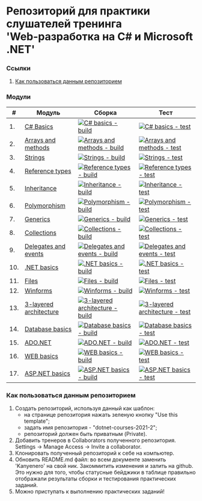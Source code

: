 # Репозиторий для практики слушателей тренинга<br/>'Web-разработка на C# и Microsoft .NET'

### Ссылки
1. [Как пользоваться данным репозиторием](#howtouse)

### Модули
|#|Модуль | Сборка | Тест|
---|---|---|---
|1.|[C# Basics][task01]|[![C# basics - build](https://github.com/Kanyenero/dotnet-courses-2021-2/workflows/C%23%20basics%20-%20build/badge.svg)][c-sharp-basics-build] | [![C# basics - test](https://github.com/Kanyenero/dotnet-courses-2021-2/workflows/C%23%20basics%20-%20test/badge.svg)][c-sharp-basics-test]|
|2.|[Arrays and methods][task02]|[![Arrays and methods - build](https://github.com/Kanyenero/dotnet-courses-2021-2/workflows/Arrays%20and%20methods%20-%20build/badge.svg)][arrays-and-methods-build]|[![Arrays and methods - test](https://github.com/Kanyenero/dotnet-courses-2021-2/workflows/Arrays%20and%20methods%20-%20test/badge.svg)][arrays-and-methods-test]|
|3.|[Strings][task03]|[![Strings - build](https://github.com/Kanyenero/dotnet-courses-2021-2/workflows/Strings%20-%20build/badge.svg)][strings-build]|[![Strings - test](https://github.com/Kanyenero/dotnet-courses-2021-2/workflows/Strings%20-%20test/badge.svg)][strings-test]|
|4.|[Reference types][task04]|[![Reference types - build](https://github.com/Kanyenero/dotnet-courses-2021-2/workflows/Reference%20types%20-%20build/badge.svg)][reference-types-build]|[![Reference types - test](https://github.com/Kanyenero/dotnet-courses-2021-2/workflows/Reference%20types%20-%20test/badge.svg)][reference-types-test]|
|5.|[Inheritance][task05]|[![Inheritance - build](https://github.com/Kanyenero/dotnet-courses-2021-2/workflows/Inheritance%20-%20build/badge.svg)][inheritance-build]|[![Inheritance - test](https://github.com/Kanyenero/dotnet-courses-2021-2/workflows/Inheritance%20-%20test/badge.svg)][inheritance-test]|
|6.|[Polymorphism][task06]|[![Polymorphism - build](https://github.com/Kanyenero/dotnet-courses-2021-2/workflows/Polymorphism%20-%20build/badge.svg)][polymorphism-build]|[![Polymorphism - test](https://github.com/Kanyenero/dotnet-courses-2021-2/workflows/Polymorphism%20-%20test/badge.svg)][polymorphism-test]|
|7.|[Generics][task07]|[![Generics - build](https://github.com/Kanyenero/dotnet-courses-2021-2/workflows/Generics%20-%20build/badge.svg)][generics-build]|[![Generics - test](https://github.com/Kanyenero/dotnet-courses-2021-2/workflows/Generics%20-%20test/badge.svg)][generics-test]|
|8.|[Collections][task08]|[![Collections - build](https://github.com/Kanyenero/dotnet-courses-2021-2/workflows/Collections%20-%20build/badge.svg)][collections-build]|[![Collections - test](https://github.com/Kanyenero/dotnet-courses-2021-2/workflows/Collections%20-%20test/badge.svg)][collections-test]|
|9.|[Delegates and events][task09]|[![Delegates and events - build](https://github.com/Kanyenero/dotnet-courses-2021-2/workflows/Delegates%20and%20events%20-%20build/badge.svg)][delegates-and-events-build]|[![Delegates and events - test](https://github.com/Kanyenero/dotnet-courses-2021-2/workflows/Delegates%20and%20events%20-%20test/badge.svg)][delegates-and-events-test]|
|10.|[.NET basics][task10]|[![.NET basics - build](https://github.com/Kanyenero/dotnet-courses-2021-2/workflows/.NET%20basics%20-%20build/badge.svg)][dotnet-basics-build]|[![.NET basics - test](https://github.com/Kanyenero/dotnet-courses-2021-2/workflows/.NET%20basics%20-%20test/badge.svg)][dotnet-basics-test]|
|11.|[Files][task11]|[![Files - build](https://github.com/Kanyenero/dotnet-courses-2021-2/workflows/Files%20-%20build/badge.svg)][files-build]|[![Files - test](https://github.com/Kanyenero/dotnet-courses-2021-2/workflows/Files%20-%20test/badge.svg)][files-test]|
|12.|[Winforms][task12]|[![Winforms - build](https://github.com/Kanyenero/dotnet-courses-2021-2/workflows/Winforms%20-%20build/badge.svg)][winforms-build]|[![Winforms - test](https://github.com/Kanyenero/dotnet-courses-2021-2/workflows/Winforms%20-%20test/badge.svg)][winforms-test]|
|13.|[3-layered architecture][task13]|[![3-layered architecture - build](https://github.com/Kanyenero/dotnet-courses-2021-2/workflows/3-layered%20architecture%20-%20build/badge.svg)][3-layered-architecture-build]|[![3-layered architecture - test](https://github.com/Kanyenero/dotnet-courses-2021-2/workflows/3-layered%20architecture%20-%20test/badge.svg)][3-layered-architecture-test]|
|14.|[Database basics][task14]|[![Database basics - build](https://github.com/Kanyenero/dotnet-courses-2021-2/workflows/Database%20basics%20-%20build/badge.svg)][database-basics-build]|[![Database basics - test](https://github.com/Kanyenero/dotnet-courses-2021-2/workflows/Database%20basics%20-%20test/badge.svg)][database-basics-test]|
|15.|[ADO.NET][task15]|[![ADO.NET - build](https://github.com/Kanyenero/dotnet-courses-2021-2/workflows/ADO.NET%20-%20build/badge.svg)][ado-net-build]|[![ADO.NET - test](https://github.com/Kanyenero/dotnet-courses-2021-2/workflows/ADO.NET%20-%20test/badge.svg)][ado-net-test]|
|16.|[WEB basics][task16]|[![WEB basics - build](https://github.com/Kanyenero/dotnet-courses-2021-2/workflows/WEB%20basics%20-%20build/badge.svg)][web-basics-build]|[![WEB basics - test](https://github.com/Kanyenero/dotnet-courses-2021-2/workflows/WEB%20basics%20-%20test/badge.svg)][web-basics-test]|
|17.|[ASP.NET basics][task17]|[![ASP.NET basics - build](https://github.com/Kanyenero/dotnet-courses-2021-2/workflows/ASP.NET%20basics%20-%20build/badge.svg)][asp-net-basics-build]|[![ASP.NET basics - test](https://github.com/Kanyenero/dotnet-courses-2021-2/workflows/ASP.NET%20basics%20-%20test/badge.svg)][asp-net-basics-test]|

### <a name="howtouse"></a>Как пользоваться данным репозиторием
1. Создать репозиторий, используя данный как шаблон:
    - на странице репозитория нажать зеленую кнопку "Use this template";
    - задать имя репозитория - "dotnet-courses-2021-2";
    - репозиторий должен быть приватным (Private).
2. Добавить тренеров в Collaborators полученного репозитория.
Settings -> Manage Access -> Invite a collaborator.
3. Клонировать полученный репозиторий к себе на компьютер.
4. Обновить README.md файл: во всем документе заменить 'Kanyenero' на свой ник. Закоммитить изменения и залить на github. Это нужно для того, чтобы статусные бейджики в таблице правильно отображали результаты сборки и тестирования практических заданий.
5. Можно приступать к выполнению практических заданий!

[c-sharp-basics-build]: https://github.com/Kanyenero/dotnet-courses-2021-2/actions?query=workflow%3A%22C%23+Basics+-+build%22
[c-sharp-basics-test]: https://github.com/Kanyenero/dotnet-courses-2021-2/actions?query=workflow%3A%22C%23+Basics+-+test%22

[arrays-and-methods-build]: https://github.com/Kanyenero/dotnet-courses-2021-2/actions?query=workflow%3A%22Arrays+and+methods+-+build%22
[arrays-and-methods-test]: https://github.com/Kanyenero/dotnet-courses-2021-2/actions?query=workflow%3A%22Arrays+and+methods+-+test%22

[strings-build]: https://github.com/Kanyenero/dotnet-courses-2021-2/actions?query=workflow%3A%22Strings+-+build%22
[strings-test]: https://github.com/Kanyenero/dotnet-courses-2021-2/actions?query=workflow%3A%22Strings+-+test%22

[reference-types-build]: https://github.com/Kanyenero/dotnet-courses-2021-2/actions?query=workflow%3A%22Reference+types+-+build%22
[reference-types-test]: https://github.com/Kanyenero/dotnet-courses-2021-2/actions?query=workflow%3A%22Reference+types+-+test%22

[inheritance-build]: https://github.com/Kanyenero/dotnet-courses-2021-2/actions?query=workflow%3A%22Inheritance+-+build%22
[inheritance-test]: https://github.com/Kanyenero/dotnet-courses-2021-2/actions?query=workflow%3A%22Inheritance+-+test%22

[polymorphism-build]: https://github.com/Kanyenero/dotnet-courses-2021-2/actions?query=workflow%3A%22Polymorphism+-+build%22
[polymorphism-test]: https://github.com/Kanyenero/dotnet-courses-2021-2/actions?query=workflow%3A%22Polymorphism+-+test%22

[generics-build]: https://github.com/Kanyenero/dotnet-courses-2021-2/actions?query=workflow%3A%22Generics+-+build%22
[generics-test]: https://github.com/Kanyenero/dotnet-courses-2021-2/actions?query=workflow%3A%22Generics+-+test%22

[collections-build]: https://github.com/Kanyenero/dotnet-courses-2021-2/actions?query=workflow%3A%22Collections+-+build%22
[collections-test]: https://github.com/Kanyenero/dotnet-courses-2021-2/actions?query=workflow%3A%22Collections+-+test%22

[delegates-and-events-build]: https://github.com/Kanyenero/dotnet-courses-2021-2/actions?query=workflow%3A%22Delegates+and+events+-+build%22
[delegates-and-events-test]: https://github.com/Kanyenero/dotnet-courses-2021-2/actions?query=workflow%3A%22Delegates+and+events+-+test%22

[dotnet-basics-build]: https://github.com/Kanyenero/dotnet-courses-2021-2/actions?query=workflow%3A%22.NET+basics+-+build%22
[dotnet-basics-test]: https://github.com/Kanyenero/dotnet-courses-2021-2/actions?query=workflow%3A%22.NET+basics+-+test%22

[files-build]: https://github.com/Kanyenero/dotnet-courses-2021-2/actions?query=workflow%3A%22Files+-+build%22
[files-test]: https://github.com/Kanyenero/dotnet-courses-2021-2/actions?query=workflow%3A%22Files+-+test%22

[winforms-build]: https://github.com/Kanyenero/dotnet-courses-2021-2/actions?query=workflow%3A%22Winforms+-+build%22
[winforms-test]: https://github.com/Kanyenero/dotnet-courses-2021-2/actions?query=workflow%3A%22Winforms+-+test%22

[3-layered-architecture-build]: https://github.com/Kanyenero/dotnet-courses-2021-2/actions?query=workflow%3A%223-layered+architecture+-+build%22
[3-layered-architecture-test]: https://github.com/Kanyenero/dotnet-courses-2021-2/actions?query=workflow%3A%223-layered+architecture+-+test%22

[database-basics-build]: https://github.com/Kanyenero/dotnet-courses-2021-2/actions?query=workflow%3A%22Database+basics+-+build%22
[database-basics-test]: https://github.com/Kanyenero/dotnet-courses-2021-2/actions?query=workflow%3A%22Database+basics+-+test%22

[ado-net-build]: https://github.com/Kanyenero/dotnet-courses-2021-2/actions?query=workflow%3A%22ADO.NET+-+build%22
[ado-net-test]: https://github.com/Kanyenero/dotnet-courses-2021-2/actions?query=workflow%3A%22ADO.NET+-+test%22

[web-basics-build]: https://github.com/Kanyenero/dotnet-courses-2021-2/actions?query=workflow%3A%22WEB+basics+-+build%22
[web-basics-test]: https://github.com/Kanyenero/dotnet-courses-2021-2/actions?query=workflow%3A%22WEB+basics+-+test%22

[asp-net-basics-build]: https://github.com/Kanyenero/dotnet-courses-2021-2/actions?query=workflow%3A%22ASP.NET+basics+-+build%22
[asp-net-basics-test]: https://github.com/Kanyenero/dotnet-courses-2021-2/actions?query=workflow%3A%22ASP.NET+basics+-+test%22



[task01]: https://github.com/zhervit/net-courses-external/blob/master/HomeWork/task-01.md
[task02]: https://github.com/zhervit/net-courses-external/blob/master/HomeWork/task-02.md
[task03]: https://github.com/zhervit/net-courses-external/blob/master/HomeWork/task-03.md
[task04]: https://github.com/zhervit/net-courses-external/blob/master/HomeWork/task-04.md
[task05]: https://github.com/zhervit/net-courses-external/blob/master/HomeWork/task-05.md
[task06]: https://github.com/zhervit/net-courses-external/blob/master/HomeWork/task-06.md
[task07]: https://github.com/zhervit/net-courses-external/blob/master/HomeWork/task-07.md
[task08]: https://github.com/zhervit/net-courses-external/blob/master/HomeWork/task-08.md
[task09]: https://github.com/zhervit/net-courses-external/blob/master/HomeWork/task-09.md
[task10]: https://github.com/zhervit/net-courses-external/blob/master/HomeWork/task-10.md
[task11]: https://github.com/zhervit/net-courses-external/blob/master/HomeWork/task-11.md
[task12]: https://github.com/zhervit/net-courses-external/blob/master/HomeWork/task-12.md
[task13]: https://github.com/zhervit/net-courses-external/blob/master/HomeWork/task-13.md
[task14]: https://github.com/zhervit/net-courses-external/blob/master/HomeWork/task-14.md
[task15]: https://github.com/zhervit/net-courses-external/blob/master/HomeWork/task-15.md
[task16]: https://github.com/zhervit/net-courses-external/blob/master/HomeWork/task-16.md
[task17]: https://github.com/zhervit/net-courses-external/blob/master/HomeWork/task-17.md
